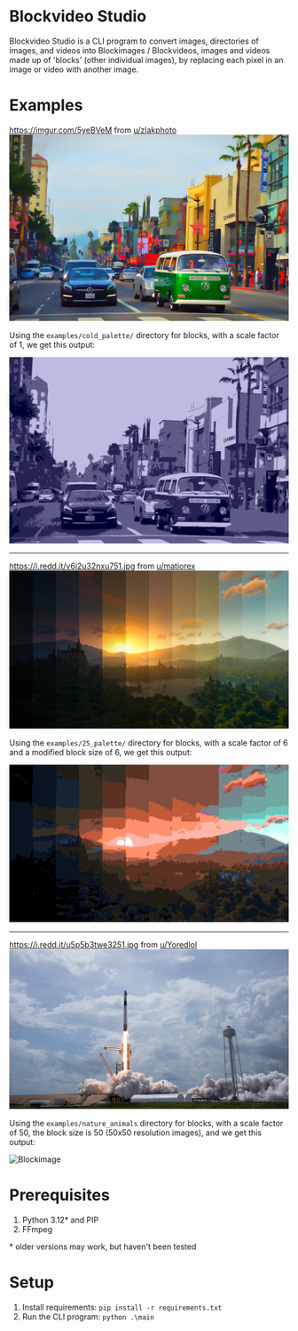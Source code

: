 # Blockvideo Studio
Blockvideo Studio is a CLI program to convert images, directories of images, and videos into Blockimages / Blockvideos, images and videos made up of 'blocks' (other individual images), by replacing each pixel in an image or video with another image.

# Examples
https://imgur.com/5yeBVeM from [u/zlakphoto](https://www.reddit.com/user/zlakphoto/)
![Original Image](examples/5yeBVeM.jpeg)

Using the `examples/cold_palette/` directory for blocks, with a scale factor of 1, we get this output:

![Blockimage](examples/5yeBVeM_converted.png)

---

https://i.redd.it/v6i2u32nxu751.jpg from [u/matiorex](https://www.reddit.com/user/Matiorex/)
![Original Image](examples/v6i2u32nxu751.jpg)

Using the `examples/25_palette/` directory for blocks, with a scale factor of 6 and a modified block size of 6, we get this output:

![Blockimage](examples/v6i2u32nxu751_converted.png)

---
https://i.redd.it/u5p5b3twe3251.jpg from [u/Yoredlol](https://www.reddit.com/user/Yoredlol/)
![Original Image](examples/u5p5b3twe3251.jpg)

Using the `examples/nature_animals` directory for blocks, with a scale factor of 50, the block size is 50 (50x50 resolution images), and we get this output:

![Blockimage](examples/u5p5b3twe3251_converted.png)

# Prerequisites
1. Python 3.12* and PIP
2. FFmpeg

\* older versions may work, but haven't been tested

# Setup
1. Install requirements: `pip install -r requirements.txt`
2. Run the CLI program: `python .\main`

